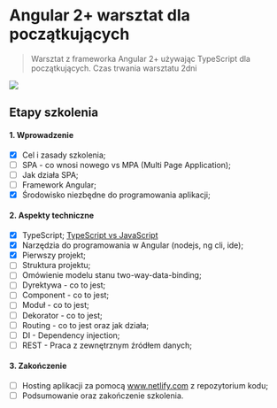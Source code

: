# Angular 2+ warsztat dla początkujących
> Warsztat z frameworka Angular 2+ używając TypeScript dla początkujących. 
> Czas trwania warsztatu 2dni

![](https://www.techcronus.com/wp-content/uploads/2019/07/Why-Angular-Is-The-Best-Framework-For-Web-App-Development-What-makes-Angular-a-great-framework_.png)

## Etapy szkolenia 

#### 1. Wprowadzenie 
* [x] Cel i zasady szkolenia;
* [ ] SPA - co wnosi nowego vs MPA (Multi Page Application);
* [ ] Jak działa SPA;
* [ ] Framework Angular;
* [x] Środowisko niezbędne do programowania aplikacji;

#### 2. Aspekty techniczne 
* [x] TypeScript; [TypeScript vs JavaScript](https://github.com/CrisBogucki/TypeScript_vs_JavaScript)
* [x] Narzędzia do programowania w Angular (nodejs, ng cli, ide);
* [x] Pierwszy projekt;
* [ ] Struktura projektu;
* [ ] Omówienie modelu stanu two-way-data-binding;
* [ ] Dyrektywa - co to jest;
* [ ] Component - co to jest;
* [ ] Moduł - co to jest; 
* [ ] Dekorator - co to jest;
* [ ] Routing - co to jest oraz jak działa;
* [ ] DI - Dependency injection;
* [ ] REST - Praca z zewnętrznym źródłem danych;

#### 3. Zakończenie 
* [ ] Hosting aplikacji za pomocą www.netlify.com  z repozytorium kodu;
* [ ] Podsumowanie oraz zakończenie szkolenia.
